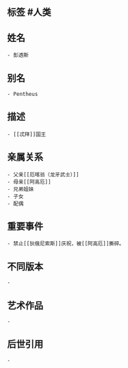 ## 标签  #人类
## 姓名
	- 彭透斯
## 别名
	- Pentheus
## 描述
	- [[忒拜]]国王
## 亲属关系
	- 父亲[[厄喀翁（龙牙武士）]]
	- 母亲[[阿高厄]]
	- 兄弟姐妹
	- 子女
	- 配偶
## 重要事件
	- 禁止[[狄俄尼索斯]]庆祝，被[[阿高厄]]撕碎。
## 不同版本
	-
## 艺术作品
	-
## 后世引用
	-
